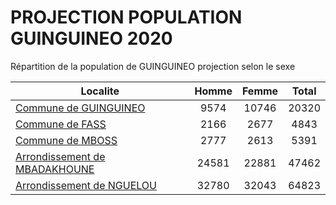 # PROJECTION POPULATION GUINGUINEO 2020
	
Répartition de la population de GUINGUINEO projection selon le sexe
	
| Localite  | Homme | Femme | Total |
| --------- |:-----:|:-----:|:-----:|
| [Commune de GUINGUINEO](GUINGUINEO) | 9574 | 10746 | 20320 |
| [Commune de FASS](FASS) | 2166 | 2677 | 4843 |
| [Commune de MBOSS](MBOSS) | 2777 | 2613 | 5391 |
| [Arrondissement de MBADAKHOUNE](MBADAKHOUNE) | 24581 | 22881 | 47462 |
| [Arrondissement de NGUELOU](NGUELOU) | 32780 | 32043 | 64823 |
